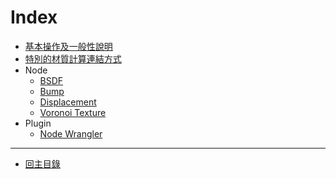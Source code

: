 # Index

- [基本操作及一般性說明](./基本操作及一般性說明.md)
- [特別的材質計算連結方式](./特別的材質計算連結方式.md)
- Node
  - [BSDF](./Node/BSDF.md)
  - [Bump](./Node/Bump.md)
  - [Displacement](./Node/Displacement.md)
  - [Voronoi Texture](./Node/Voronoi%20Texture.md)
- Plugin
  - [Node Wrangler](./Plugin/Node%20Wrangler.md)
___

- [回主目錄](../README.md)
